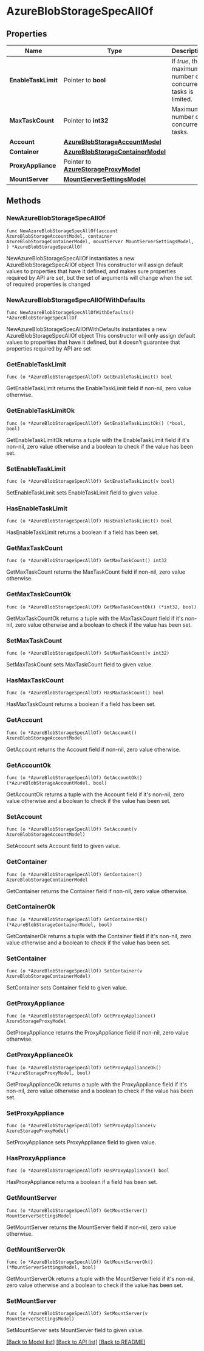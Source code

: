 # AzureBlobStorageSpecAllOf

## Properties

Name | Type | Description | Notes
------------ | ------------- | ------------- | -------------
**EnableTaskLimit** | Pointer to **bool** | If *true*, the maximum number of concurrent tasks is limited. | [optional] 
**MaxTaskCount** | Pointer to **int32** | Maximum number of concurrent tasks. | [optional] 
**Account** | [**AzureBlobStorageAccountModel**](AzureBlobStorageAccountModel.md) |  | 
**Container** | [**AzureBlobStorageContainerModel**](AzureBlobStorageContainerModel.md) |  | 
**ProxyAppliance** | Pointer to [**AzureStorageProxyModel**](AzureStorageProxyModel.md) |  | [optional] 
**MountServer** | [**MountServerSettingsModel**](MountServerSettingsModel.md) |  | 

## Methods

### NewAzureBlobStorageSpecAllOf

`func NewAzureBlobStorageSpecAllOf(account AzureBlobStorageAccountModel, container AzureBlobStorageContainerModel, mountServer MountServerSettingsModel, ) *AzureBlobStorageSpecAllOf`

NewAzureBlobStorageSpecAllOf instantiates a new AzureBlobStorageSpecAllOf object
This constructor will assign default values to properties that have it defined,
and makes sure properties required by API are set, but the set of arguments
will change when the set of required properties is changed

### NewAzureBlobStorageSpecAllOfWithDefaults

`func NewAzureBlobStorageSpecAllOfWithDefaults() *AzureBlobStorageSpecAllOf`

NewAzureBlobStorageSpecAllOfWithDefaults instantiates a new AzureBlobStorageSpecAllOf object
This constructor will only assign default values to properties that have it defined,
but it doesn't guarantee that properties required by API are set

### GetEnableTaskLimit

`func (o *AzureBlobStorageSpecAllOf) GetEnableTaskLimit() bool`

GetEnableTaskLimit returns the EnableTaskLimit field if non-nil, zero value otherwise.

### GetEnableTaskLimitOk

`func (o *AzureBlobStorageSpecAllOf) GetEnableTaskLimitOk() (*bool, bool)`

GetEnableTaskLimitOk returns a tuple with the EnableTaskLimit field if it's non-nil, zero value otherwise
and a boolean to check if the value has been set.

### SetEnableTaskLimit

`func (o *AzureBlobStorageSpecAllOf) SetEnableTaskLimit(v bool)`

SetEnableTaskLimit sets EnableTaskLimit field to given value.

### HasEnableTaskLimit

`func (o *AzureBlobStorageSpecAllOf) HasEnableTaskLimit() bool`

HasEnableTaskLimit returns a boolean if a field has been set.

### GetMaxTaskCount

`func (o *AzureBlobStorageSpecAllOf) GetMaxTaskCount() int32`

GetMaxTaskCount returns the MaxTaskCount field if non-nil, zero value otherwise.

### GetMaxTaskCountOk

`func (o *AzureBlobStorageSpecAllOf) GetMaxTaskCountOk() (*int32, bool)`

GetMaxTaskCountOk returns a tuple with the MaxTaskCount field if it's non-nil, zero value otherwise
and a boolean to check if the value has been set.

### SetMaxTaskCount

`func (o *AzureBlobStorageSpecAllOf) SetMaxTaskCount(v int32)`

SetMaxTaskCount sets MaxTaskCount field to given value.

### HasMaxTaskCount

`func (o *AzureBlobStorageSpecAllOf) HasMaxTaskCount() bool`

HasMaxTaskCount returns a boolean if a field has been set.

### GetAccount

`func (o *AzureBlobStorageSpecAllOf) GetAccount() AzureBlobStorageAccountModel`

GetAccount returns the Account field if non-nil, zero value otherwise.

### GetAccountOk

`func (o *AzureBlobStorageSpecAllOf) GetAccountOk() (*AzureBlobStorageAccountModel, bool)`

GetAccountOk returns a tuple with the Account field if it's non-nil, zero value otherwise
and a boolean to check if the value has been set.

### SetAccount

`func (o *AzureBlobStorageSpecAllOf) SetAccount(v AzureBlobStorageAccountModel)`

SetAccount sets Account field to given value.


### GetContainer

`func (o *AzureBlobStorageSpecAllOf) GetContainer() AzureBlobStorageContainerModel`

GetContainer returns the Container field if non-nil, zero value otherwise.

### GetContainerOk

`func (o *AzureBlobStorageSpecAllOf) GetContainerOk() (*AzureBlobStorageContainerModel, bool)`

GetContainerOk returns a tuple with the Container field if it's non-nil, zero value otherwise
and a boolean to check if the value has been set.

### SetContainer

`func (o *AzureBlobStorageSpecAllOf) SetContainer(v AzureBlobStorageContainerModel)`

SetContainer sets Container field to given value.


### GetProxyAppliance

`func (o *AzureBlobStorageSpecAllOf) GetProxyAppliance() AzureStorageProxyModel`

GetProxyAppliance returns the ProxyAppliance field if non-nil, zero value otherwise.

### GetProxyApplianceOk

`func (o *AzureBlobStorageSpecAllOf) GetProxyApplianceOk() (*AzureStorageProxyModel, bool)`

GetProxyApplianceOk returns a tuple with the ProxyAppliance field if it's non-nil, zero value otherwise
and a boolean to check if the value has been set.

### SetProxyAppliance

`func (o *AzureBlobStorageSpecAllOf) SetProxyAppliance(v AzureStorageProxyModel)`

SetProxyAppliance sets ProxyAppliance field to given value.

### HasProxyAppliance

`func (o *AzureBlobStorageSpecAllOf) HasProxyAppliance() bool`

HasProxyAppliance returns a boolean if a field has been set.

### GetMountServer

`func (o *AzureBlobStorageSpecAllOf) GetMountServer() MountServerSettingsModel`

GetMountServer returns the MountServer field if non-nil, zero value otherwise.

### GetMountServerOk

`func (o *AzureBlobStorageSpecAllOf) GetMountServerOk() (*MountServerSettingsModel, bool)`

GetMountServerOk returns a tuple with the MountServer field if it's non-nil, zero value otherwise
and a boolean to check if the value has been set.

### SetMountServer

`func (o *AzureBlobStorageSpecAllOf) SetMountServer(v MountServerSettingsModel)`

SetMountServer sets MountServer field to given value.



[[Back to Model list]](../README.md#documentation-for-models) [[Back to API list]](../README.md#documentation-for-api-endpoints) [[Back to README]](../README.md)


